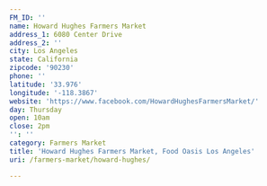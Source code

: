 ```yaml
---
FM_ID: ''
name: Howard Hughes Farmers Market
address_1: 6080 Center Drive
address_2: ''
city: Los Angeles
state: California
zipcode: '90230'
phone: ''
latitude: '33.976'
longitude: '-118.3867'
website: 'https://www.facebook.com/HowardHughesFarmersMarket/'
day: Thursday
open: 10am
close: 2pm
'': ''
category: Farmers Market
title: 'Howard Hughes Farmers Market, Food Oasis Los Angeles'
uri: /farmers-market/howard-hughes/

---
```

